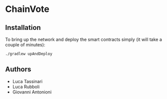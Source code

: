 # ChainVote

## Installation

To bring up the network and deploy the smart contracts simply (it will take a couple of minutes):
```bash
./gradlew upAndDeploy
```

## Authors

- Luca Tassinari
- Luca Rubboli
- Giovanni Antonioni
